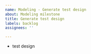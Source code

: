 ```yaml
---
name: Modeling - Generate test design
about: Modeling milestone
title: Generate test design
labels: backlog
assignees: ''

---
```


- test design
